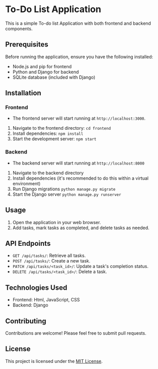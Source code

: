 # To-Do List Application

This is a simple To-do list Application with both frontend and backend components.

## Prerequisites

Before running the application, ensure you have the following installed:

- Node.js and pip for frontend
- Python and Django for backend
- SQLite database (included with Django)

## Installation

### Frontend
- The frontend server will start running at `http://localhost:3000`.
  
1. Navigate to the frontend directory: `cd frontend`
2. Install dependencies: `npm install`
3. Start the development server: `npm start`

### Backend
- The backend server will start running at `http://localhost:8000`

1. Navigate to the backend directory
2. Install dependencies (it's recommended to do this within a virtual environment)
3. Run Django migrations `python manage.py migrate`
4. Start the Django server `python manage.py runserver`

## Usage

1. Open the application in your web browser.
2. Add tasks, mark tasks as completed, and delete tasks as needed.

## API Endpoints

- `GET /api/tasks/`: Retrieve all tasks.
- `POST /api/tasks/`: Create a new task.
- `PATCH /api/tasks/<task_id>/`: Update a task's completion status.
- `DELETE /api/tasks/<task_id>/`: Delete a task.


## Technologies Used

- Frontend: Html, JavaScript, CSS
- Backend: Django

## Contributing

Contributions are welcome! Please feel free to submit pull requests.

## License

This project is licensed under the [MIT License](LICENSE).

